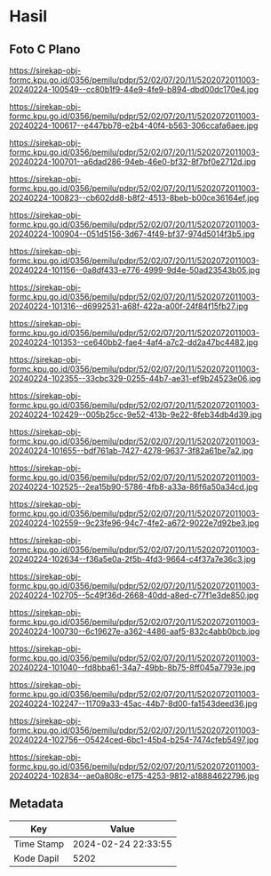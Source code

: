 # Hasil

## Foto C Plano

https://sirekap-obj-formc.kpu.go.id/0356/pemilu/pdpr/52/02/07/20/11/5202072011003-20240224-100549--cc80b1f9-44e9-4fe9-b894-dbd00dc170e4.jpg

https://sirekap-obj-formc.kpu.go.id/0356/pemilu/pdpr/52/02/07/20/11/5202072011003-20240224-100617--e447bb78-e2b4-40f4-b563-306ccafa6aee.jpg

https://sirekap-obj-formc.kpu.go.id/0356/pemilu/pdpr/52/02/07/20/11/5202072011003-20240224-100701--a6dad286-94eb-46e0-bf32-8f7bf0e2712d.jpg

https://sirekap-obj-formc.kpu.go.id/0356/pemilu/pdpr/52/02/07/20/11/5202072011003-20240224-100823--cb602dd8-b8f2-4513-8beb-b00ce36164ef.jpg

https://sirekap-obj-formc.kpu.go.id/0356/pemilu/pdpr/52/02/07/20/11/5202072011003-20240224-100904--051d5156-3d67-4f49-bf37-974d5014f3b5.jpg

https://sirekap-obj-formc.kpu.go.id/0356/pemilu/pdpr/52/02/07/20/11/5202072011003-20240224-101156--0a8df433-e776-4999-9d4e-50ad23543b05.jpg

https://sirekap-obj-formc.kpu.go.id/0356/pemilu/pdpr/52/02/07/20/11/5202072011003-20240224-101316--d6992531-a68f-422a-a00f-24f84f15fb27.jpg

https://sirekap-obj-formc.kpu.go.id/0356/pemilu/pdpr/52/02/07/20/11/5202072011003-20240224-101353--ce640bb2-fae4-4af4-a7c2-dd2a47bc4482.jpg

https://sirekap-obj-formc.kpu.go.id/0356/pemilu/pdpr/52/02/07/20/11/5202072011003-20240224-102355--33cbc329-0255-44b7-ae31-ef9b24523e06.jpg

https://sirekap-obj-formc.kpu.go.id/0356/pemilu/pdpr/52/02/07/20/11/5202072011003-20240224-102429--005b25cc-9e52-413b-9e22-8feb34db4d39.jpg

https://sirekap-obj-formc.kpu.go.id/0356/pemilu/pdpr/52/02/07/20/11/5202072011003-20240224-101655--bdf761ab-7427-4278-9637-3f82a61be7a2.jpg

https://sirekap-obj-formc.kpu.go.id/0356/pemilu/pdpr/52/02/07/20/11/5202072011003-20240224-102525--2ea15b90-5786-4fb8-a33a-86f6a50a34cd.jpg

https://sirekap-obj-formc.kpu.go.id/0356/pemilu/pdpr/52/02/07/20/11/5202072011003-20240224-102559--9c23fe96-94c7-4fe2-a672-9022e7d92be3.jpg

https://sirekap-obj-formc.kpu.go.id/0356/pemilu/pdpr/52/02/07/20/11/5202072011003-20240224-102634--f36a5e0a-2f5b-4fd3-9664-c4f37a7e36c3.jpg

https://sirekap-obj-formc.kpu.go.id/0356/pemilu/pdpr/52/02/07/20/11/5202072011003-20240224-102705--5c49f36d-2668-40dd-a8ed-c77f1e3de850.jpg

https://sirekap-obj-formc.kpu.go.id/0356/pemilu/pdpr/52/02/07/20/11/5202072011003-20240224-100730--6c19627e-a362-4486-aaf5-832c4abb0bcb.jpg

https://sirekap-obj-formc.kpu.go.id/0356/pemilu/pdpr/52/02/07/20/11/5202072011003-20240224-101040--fd8bba61-34a7-49bb-8b75-8ff045a7793e.jpg

https://sirekap-obj-formc.kpu.go.id/0356/pemilu/pdpr/52/02/07/20/11/5202072011003-20240224-102247--11709a33-45ac-44b7-8d00-fa1543deed36.jpg

https://sirekap-obj-formc.kpu.go.id/0356/pemilu/pdpr/52/02/07/20/11/5202072011003-20240224-102756--05424ced-6bc1-45b4-b254-7474cfeb5497.jpg

https://sirekap-obj-formc.kpu.go.id/0356/pemilu/pdpr/52/02/07/20/11/5202072011003-20240224-102834--ae0a808c-e175-4253-9812-a18884622796.jpg


## Metadata

| Key        | Value               |
| ---------- | ------------------- |
| Time Stamp | 2024-02-24 22:33:55 |
| Kode Dapil | 5202                |



